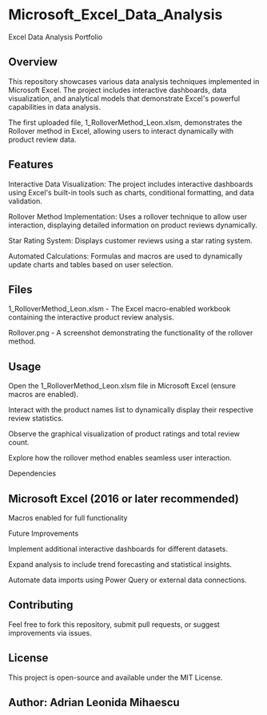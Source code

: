 # Microsoft_Excel_Data_Analysis
Excel Data Analysis Portfolio

## Overview

This repository showcases various data analysis techniques implemented in Microsoft Excel. The project includes interactive dashboards, data visualization, and analytical models that demonstrate Excel's powerful capabilities in data analysis.

The first uploaded file, 1_RolloverMethod_Leon.xlsm, demonstrates the Rollover method in Excel, allowing users to interact dynamically with product review data.

## Features

Interactive Data Visualization: The project includes interactive dashboards using Excel's built-in tools such as charts, conditional formatting, and data validation.

Rollover Method Implementation: Uses a rollover technique to allow user interaction, displaying detailed information on product reviews dynamically.

Star Rating System: Displays customer reviews using a star rating system.

Automated Calculations: Formulas and macros are used to dynamically update charts and tables based on user selection.

## Files

1_RolloverMethod_Leon.xlsm - The Excel macro-enabled workbook containing the interactive product review analysis.

Rollover.png - A screenshot demonstrating the functionality of the rollover method.

## Usage

Open the 1_RolloverMethod_Leon.xlsm file in Microsoft Excel (ensure macros are enabled).

Interact with the product names list to dynamically display their respective review statistics.

Observe the graphical visualization of product ratings and total review count.

Explore how the rollover method enables seamless user interaction.

Dependencies

## Microsoft Excel (2016 or later recommended)

Macros enabled for full functionality

Future Improvements

Implement additional interactive dashboards for different datasets.

Expand analysis to include trend forecasting and statistical insights.

Automate data imports using Power Query or external data connections.

## Contributing

Feel free to fork this repository, submit pull requests, or suggest improvements via issues.

## License

This project is open-source and available under the MIT License.

## Author: Adrian Leonida Mihaescu
